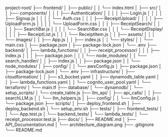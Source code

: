 project-root/
├── frontend/
│   ├── public/
│   │   └── index.html
│   ├── src/
│   │   ├── components/
│   │   │   ├── Authentication/
│   │   │   │   ├── Login.js
│   │   │   │   ├── Signup.js
│   │   │   │   └── Auth.css
│   │   │   ├── ReceiptUpload/
│   │   │   │   ├── UploadForm.js
│   │   │   │   └── UploadForm.css
│   │   │   ├── ReceiptSearch/
│   │   │   │   ├── SearchBar.js
│   │   │   │   └── SearchBar.css
│   │   │   └── ReceiptDisplay/
│   │   │       ├── ReceiptList.js
│   │   │       └── ReceiptItem.js
│   │   ├── assets/
│   │   │   └── images/
│   │   ├── App.js
│   │   ├── index.js
│   │   └── styles/
│   │       └── main.css
│   ├── package.json
│   ├── package-lock.json
│   └── .env
├── backend/
│   ├── lambda_functions/
│   │   ├── receipt_processor/
│   │   │   ├── index.js
│   │   │   ├── package.json
│   │   │   └── node_modules/
│   │   └── search_handler/
│   │       ├── index.js
│   │       ├── package.json
│   │       └── node_modules/
│   ├── config/
│   │   └── awsConfig.js
│   ├── package.json
│   ├── package-lock.json
│   └── .env
├── infrastructure/
│   ├── cloudformation/
│   │   ├── s3_bucket.yaml
│   │   ├── dynamodb_table.yaml
│   │   ├── lambda_functions.yaml
│   │   └── cognito_user_pool.yaml
│   └── terraform/
│       └── main.tf
├── database/
│   └── dynamodb/
│       └── setup_scripts/
│           └── create_table.js
├── llm_api/
│   ├── api_calls/
│   │   ├── searchLLM.js
│   │   └── llm_helpers.js
│   ├── config/
│   │   └── llmConfig.js
│   └── package.json
├── scripts/
│   ├── deploy_frontend.sh
│   ├── deploy_backend.sh
│   └── setup_env.sh
├── tests/
│   ├── frontend_tests/
│   │   └── App.test.js
│   └── backend_tests/
│       └── lambda_tests/
│           └── receipt_processor.test.js
├── docs/
│   ├── README.md
│   ├── API_Documentation.md
│   └── architecture_diagram.png
├── .gitignore
└── README.md
